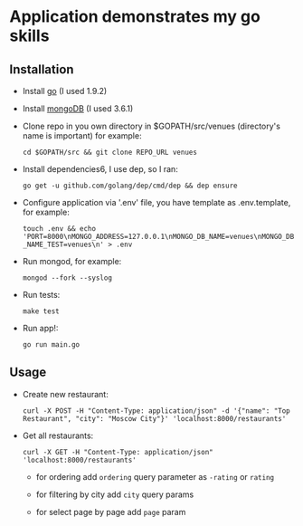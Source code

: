 # Application demonstrates my go skills #

## Installation ##

- Install [go](https://golang.org/doc/install) (I used 1.9.2)

- Install [mongoDB](https://docs.mongodb.com/manual/installation/) (I used 3.6.1)

- Clone repo in you own directory in $GOPATH/src/venues (directory's name is important) for example:

    `cd $GOPATH/src && git clone REPO_URL venues`

- Install dependencies6, I use dep, so I ran:

    `go get -u github.com/golang/dep/cmd/dep && dep ensure`

- Configure application via '.env' file, you have template as .env.template, for example:

    `touch .env && echo 'PORT=8000\nMONGO_ADDRESS=127.0.0.1\nMONGO_DB_NAME=venues\nMONGO_DB_NAME_TEST=venues\n' > .env`

- Run mongod, for example:

    `mongod --fork --syslog`

- Run tests:

    `make test`

- Run app!:

    `go run main.go`

## Usage ##

- Create new restaurant:

    `curl -X POST -H "Content-Type: application/json" -d '{"name": "Top Restaurant", "city": "Moscow City"}' 'localhost:8000/restaurants'`

- Get all restaurants:

    `curl -X GET -H "Content-Type: application/json" 'localhost:8000/restaurants'`

    * for ordering add `ordering` query parameter as `-rating` or `rating`

    * for filtering by city add `city` query params

    * for select page by page add `page` param
